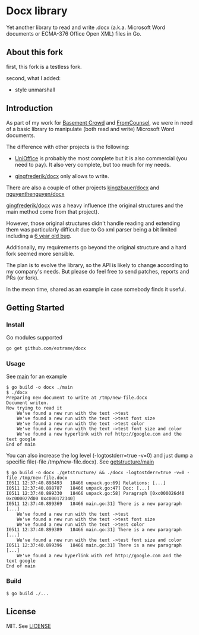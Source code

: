 # Docx library

Yet another library to read and write .docx (a.k.a. Microsoft Word documents or ECMA-376 Office Open XML) files in Go.

## About this fork

first, this fork is a testless fork.

second, what I added:

- style unmarshall


## Introduction

As part of my work for [Basement Crowd](https://www.basementcrowd.com) and [FromCounsel](https://www.fromcounsel.com), we were in need of a basic library to manipulate (both read and write) Microsoft Word documents.

The difference with other projects is the following:

- [UniOffice](https://github.com/unidoc/unioffice) is probably the most complete but it is also commercial (you need to pay). It also very complete, but too much for my needs.

- [gingfrederik/docx](https://github.com/gingfrederik/docx) only allows to write.

There are also a couple of other projects [kingzbauer/docx](https://github.com/kingzbauer/docx) and [nguyenthenguyen/docx](https://github.com/nguyenthenguyen/docx)

[gingfrederik/docx](https://github.com/gingfrederik/docx) was a heavy influence (the original structures and the main method come from that project).

However, those original structures didn't handle reading and extending them was particularly difficult due to Go xml parser being a bit limited including a [6 year old bug](https://github.com/golang/go/issues/9519).

Additionally, my requirements go beyond the original structure and a hard fork seemed more sensible.

The plan is to evolve the library, so the API is likely to change according to my company's needs. But please do feel free to send patches, reports and PRs (or fork).

In the mean time, shared as an example in case somebody finds it useful.

## Getting Started

### Install

Go modules supported

```sh
go get github.com/extrame/docx
```

### Usage

See [main](main/main.go) for an example

```
$ go build -o docx ./main
$ ./docx
Preparing new document to write at /tmp/new-file.docx
Document writen.
Now trying to read it
	We've found a new run with the text ->test
	We've found a new run with the text ->test font size
	We've found a new run with the text ->test color
	We've found a new run with the text ->test font size and color
	We've found a new hyperlink with ref http://google.com and the text google
End of main
```
You can also increase the log level (-logtostderr=true -v=0) and just dump a specific file(-file /tmp/new-file.docx). See [getstructure/main](getstructure/main.go)
```
$ go build -o docx ./getstructure/ && ./docx -logtostderr=true -v=0 -file /tmp/new-file.docx
I0511 12:37:40.898493   18466 unpack.go:69] Relations: [...]
I0511 12:37:40.898787   18466 unpack.go:47] Doc: [...]
I0511 12:37:40.899330   18466 unpack.go:58] Paragraph [0xc000026d40 0xc000027d00 0xc000172340]
I0511 12:37:40.899369   18466 main.go:31] There is a new paragraph [...]
	We've found a new run with the text ->test
	We've found a new run with the text ->test font size
	We've found a new run with the text ->test color
I0511 12:37:40.899389   18466 main.go:31] There is a new paragraph [...]
	We've found a new run with the text ->test font size and color
I0511 12:37:40.899396   18466 main.go:31] There is a new paragraph [...]
	We've found a new hyperlink with ref http://google.com and the text google
End of main
```
### Build

```
$ go build ./...
```

## License

MIT. See [LICENSE](LICENSE)
